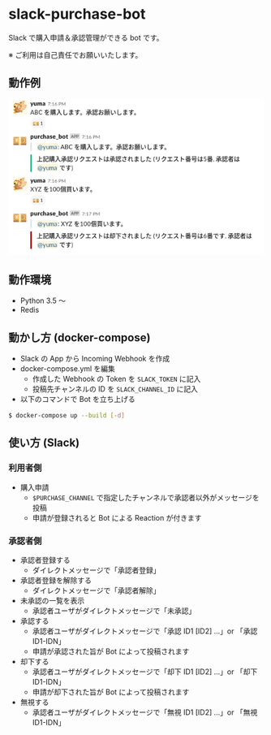 # slack-purchase-bot

Slack で購入申請＆承認管理ができる bot です。

※ ご利用は自己責任でお願いいたします。

## 動作例

![slack-bot](image.png)


## 動作環境

- Python 3.5 〜
- Redis

## 動かし方 (docker-compose)

- Slack の App から Incoming Webhook を作成
- docker-compose.yml を編集
    - 作成した Webhook の Token を `SLACK_TOKEN` に記入
    - 投稿先チャンネルの ID を `SLACK_CHANNEL_ID` に記入
- 以下のコマンドで Bot を立ち上げる

```bash
$ docker-compose up --build [-d]
```

## 使い方 (Slack)

### 利用者側

* 購入申請
    * `$PURCHASE_CHANNEL` で指定したチャンネルで承認者以外がメッセージを投稿
    * 申請が登録されると Bot による Reaction が付きます

### 承認者側
    
* 承認者登録する
    * ダイレクトメッセージで「承認者登録」
* 承認者登録を解除する
    * ダイレクトメッセージで「承認者解除」
* 未承認の一覧を表示
    * 承認者ユーザがダイレクトメッセージで「未承認」
* 承認する
    * 承認者ユーザがダイレクトメッセージで「承認 ID1 [ID2] ...」or 「承認 ID1-IDN」
    * 申請が承認された旨が Bot によって投稿されます
* 却下する
    * 承認者ユーザがダイレクトメッセージで「却下 ID1 [ID2] ...」or 「却下 ID1-IDN」
    * 申請が却下された旨が Bot によって投稿されます
* 無視する
    * 承認者ユーザがダイレクトメッセージで「無視 ID1 [ID2] ...」or 「無視 ID1-IDN」
